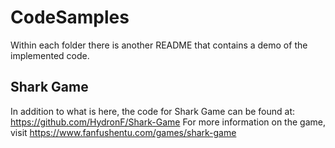 # CodeSamples
Within each folder there is another README that contains a demo of the implemented code.

## Shark Game
In addition to what is here, the code for Shark Game can be found at: 
https://github.com/HydronF/Shark-Game
For more information on the game, visit
https://www.fanfushentu.com/games/shark-game

